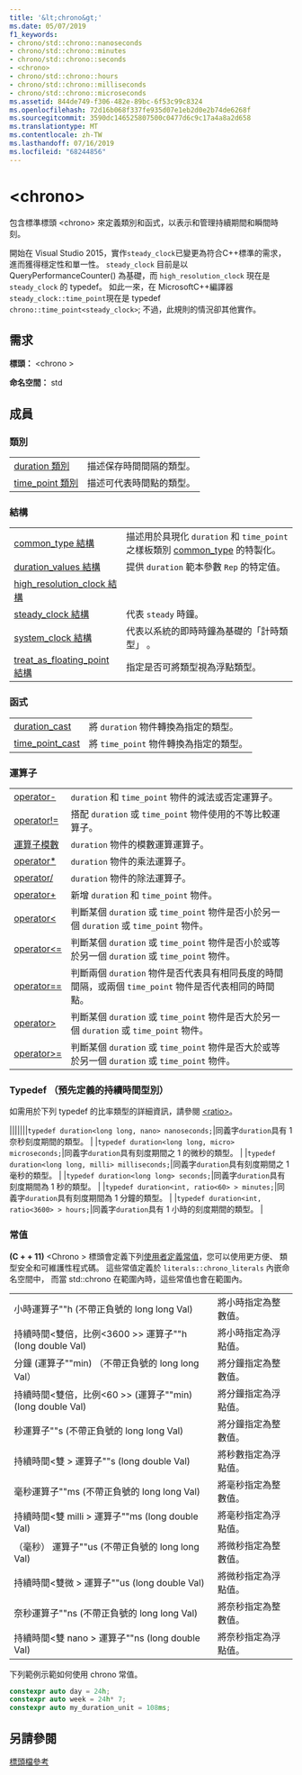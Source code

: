 ```yaml
---
title: '&lt;chrono&gt;'
ms.date: 05/07/2019
f1_keywords:
- chrono/std::chrono::nanoseconds
- chrono/std::chrono::minutes
- chrono/std::chrono::seconds
- <chrono>
- chrono/std::chrono::hours
- chrono/std::chrono::milliseconds
- chrono/std::chrono::microseconds
ms.assetid: 844de749-f306-482e-89bc-6f53c99c8324
ms.openlocfilehash: 72d16b068f337fe935d07e1eb2d0e2b74de6268f
ms.sourcegitcommit: 3590dc146525807500c0477d6c9c17a4a8a2d658
ms.translationtype: MT
ms.contentlocale: zh-TW
ms.lasthandoff: 07/16/2019
ms.locfileid: "68244856"
---
```

# <a name="ltchronogt"></a>&lt;chrono&gt;

包含標準標頭 \<chrono> 來定義類別和函式，以表示和管理持續期間和瞬間時刻。

開始在 Visual Studio 2015，實作`steady_clock`已變更為符合C++標準的需求，進而獲得穩定性和單一性。 `steady_clock` 目前是以 QueryPerformanceCounter() 為基礎，而 `high_resolution_clock` 現在是 `steady_clock` 的 typedef。 如此一來，在 MicrosoftC++編譯器`steady_clock::time_point`現在是 typedef `chrono::time_point<steady_clock>`; 不過，此規則的情況卻其他實作。

## <a name="requirements"></a>需求

**標頭：** \<chrono >

**命名空間：** std

## <a name="members"></a>成員

### <a name="classes"></a>類別

|||
|-|-|
|[duration 類別](../standard-library/duration-class.md)|描述保存時間間隔的類型。|
|[time_point 類別](../standard-library/time-point-class.md)|描述可代表時間點的類型。|

### <a name="structs"></a>結構

|||
|-|-|
|[common_type 結構](../standard-library/common-type-structure.md)|描述用於具現化 `duration` 和 `time_point` 之樣板類別 [common_type](../standard-library/common-type-class.md) 的特製化。|
|[duration_values 結構](../standard-library/duration-values-structure.md)|提供 `duration` 範本參數 `Rep` 的特定值。|
|[high_resolution_clock 結構](../standard-library/high-resolution-clock-struct.md)||
|[steady_clock 結構](../standard-library/steady-clock-struct.md)|代表 `steady` 時鐘。|
|[system_clock 結構](../standard-library/system-clock-structure.md)|代表以系統的即時時鐘為基礎的「計時類型」  。|
|[treat_as_floating_point 結構](../standard-library/treat-as-floating-point-structure.md)|指定是否可將類型視為浮點類型。|

### <a name="functions"></a>函式

|||
|-|-|
|[duration_cast](../standard-library/chrono-functions.md#duration_cast)|將 `duration` 物件轉換為指定的類型。|
|[time_point_cast](../standard-library/chrono-functions.md#time_point_cast)|將 `time_point` 物件轉換為指定的類型。|

### <a name="operators"></a>運算子

|||
|-|-|
|[operator-](../standard-library/chrono-operators.md#operator-)|`duration` 和 `time_point` 物件的減法或否定運算子。|
|[operator!=](../standard-library/chrono-operators.md#op_neq)|搭配 `duration` 或 `time_point` 物件使用的不等比較運算子。|
|[運算子模數](../standard-library/chrono-operators.md#op_modulo)|`duration` 物件的模數運算運算子。|
|[operator*](../standard-library/chrono-operators.md#op_star)|`duration` 物件的乘法運算子。|
|[operator/](../standard-library/chrono-operators.md#op_div)|`duration` 物件的除法運算子。|
|[operator+](../standard-library/chrono-operators.md#op_add)|新增 `duration` 和 `time_point` 物件。|
|[operator&lt;](../standard-library/chrono-operators.md#op_lt)|判斷某個 `duration` 或 `time_point` 物件是否小於另一個 `duration` 或 `time_point` 物件。|
|[operator&lt;=](../standard-library/chrono-operators.md#op_lt_eq)|判斷某個 `duration` 或 `time_point` 物件是否小於或等於另一個 `duration` 或 `time_point` 物件。|
|[operator==](../standard-library/chrono-operators.md#op_eq_eq)|判斷兩個 `duration` 物件是否代表具有相同長度的時間間隔，或兩個 `time_point` 物件是否代表相同的時間點。|
|[operator&gt;](../standard-library/chrono-operators.md#op_gt)|判斷某個 `duration` 或 `time_point` 物件是否大於另一個 `duration` 或 `time_point` 物件。|
|[operator&gt;=](../standard-library/chrono-operators.md#op_gt_eq)|判斷某個 `duration` 或 `time_point` 物件是否大於或等於另一個 `duration` 或 `time_point` 物件。|

### <a name="typedefs-predefined-duration-types"></a>Typedef （預先定義的持續時間型別）

如需用於下列 typedef 的比率類型的詳細資訊，請參閱 [\<ratio>](../standard-library/ratio.md)。

|||||||`typedef duration<long long, nano> nanoseconds;`|同義字`duration`具有 1 奈秒刻度期間的類型。 | |`typedef duration<long long, micro> microseconds;`|同義字`duration`具有刻度期間之 1 的微秒的類型。 | |`typedef duration<long long, milli> milliseconds;`|同義字`duration`具有刻度期間之 1 毫秒的類型。 | |`typedef duration<long long> seconds;`|同義字`duration`具有刻度期間為 1 秒的類型。 | |`typedef duration<int, ratio<60> > minutes;`|同義字`duration`具有刻度期間為 1 分鐘的類型。 | |`typedef duration<int, ratio<3600> > hours;`|同義字`duration`具有 1 小時的刻度期間的類型。 |

### <a name="literals"></a>常值

**(C + + 11)** \<Chrono > 標頭會定義下列[使用者定義常值](../cpp/user-defined-literals-cpp.md)，您可以使用更方便、 類型安全和可維護性程式碼。 這些常值定義於 `literals::chrono_literals` 內嵌命名空間中， 而當 std::chrono 在範圍內時，這些常值也會在範圍內。

|||
|-|-|
|小時運算子""h (不帶正負號的 long long Val)|將小時指定為整數值。|
|持續時間\<雙倍，比例\<3600 >> 運算子""h (long double Val)|將小時指定為浮點值。|
|分鐘 (運算子""min) （不帶正負號的 long long Val）|將分鐘指定為整數值。|
|持續時間\<雙倍，比例\<60 >> (運算子""min) (long double Val)|將分鐘指定為浮點值。|
|秒運算子""s (不帶正負號的 long long Val)|將分鐘指定為整數值。|
|持續時間\<雙 > 運算子""s (long double Val)|將秒數指定為浮點值。|
|毫秒運算子""ms (不帶正負號的 long long Val)|將毫秒指定為整數值。|
|持續時間\<雙 milli > 運算子""ms (long double Val)|將毫秒指定為浮點值。|
|（毫秒） 運算子""us (不帶正負號的 long long Val)|將微秒指定為整數值。|
|持續時間\<雙微 > 運算子""us (long double Val)|將微秒指定為浮點值。|
|奈秒運算子""ns (不帶正負號的 long long Val)|將奈秒指定為整數值。|
|持續時間\<雙 nano > 運算子""ns (long double Val)|將奈秒指定為浮點值。|

下列範例示範如何使用 chrono 常值。

```cpp
constexpr auto day = 24h;
constexpr auto week = 24h* 7;
constexpr auto my_duration_unit = 108ms;
```

## <a name="see-also"></a>另請參閱

[標頭檔參考](../standard-library/cpp-standard-library-header-files.md)<br/>
